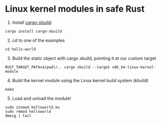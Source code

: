 # Linux kernel modules in safe Rust

1. Install [cargo-xbuild](https://github.com/rust-osdev/cargo-xbuild):

```
cargo install cargo-xbuild
```

2. cd to one of the examples

```
cd hello-world
```

3. Build the static object with cargo xbuild, pointing it at our custom target

```
RUST_TARGET_PATH=$(pwd)/.. cargo xbuild --target x86_64-linux-kernel-module

```

4. Build the kernel module using the Linux kernel build system (kbuild)

```
make
```

5. Load and unload the module!

```
sudo insmod helloworld.ko
sudo rmmod helloworld
dmesg | tail
```
